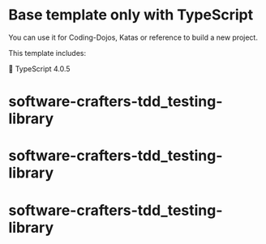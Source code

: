 # Base template only with TypeScript
You can use it for Coding-Dojos, Katas or reference to build a new project.

This template includes:

💬 TypeScript 4.0.5
# software-crafters-tdd_testing-library
# software-crafters-tdd_testing-library
# software-crafters-tdd_testing-library
